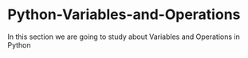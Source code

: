 # Python-Variables-and-Operations
In this section we are going to study about Variables and Operations in Python
